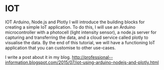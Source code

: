 # IOT
IOT Arduino, Node.js and Plotly
 I will introduce the building blocks for creating a simple IoT application. 
 To do this, I will use an Arduino microcontroller with a photocell (light intensity sensor), a node.js server for capturing and transferring the data, and a cloud service called plotly to visualise the data. 
 By the end of this tutorial, we will have a functioning IoT application that you can customise to other use-cases.
 
 I write a post about it in my blog.
 http://professional--information.blogspot.com/2015/07/iot-using-arduino-nodejs-and-plotly.html
